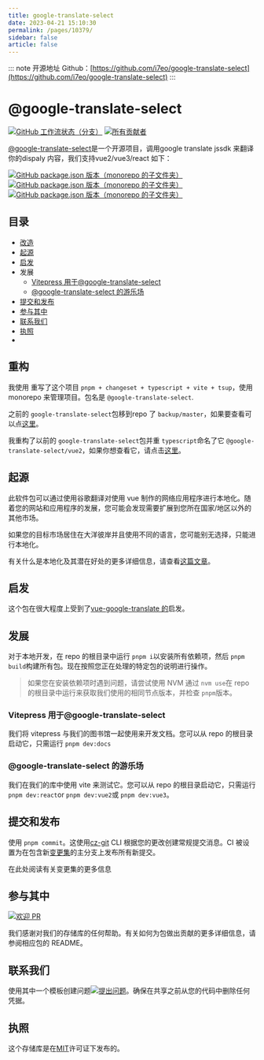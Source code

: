 ```yaml
---
title: google-translate-select
date: 2023-04-21 15:10:30
permalink: /pages/10379/
sidebar: false
article: false
---
```

::: note 开源地址
Github：[https://github.com/i7eo/google-translate-select](https://github.com/i7eo/google-translate-select)
::: 
# @google-translate-select

[![GitHub 工作流状态（分支）](https://camo.githubusercontent.com/a2f6335fd0f860f786d7e0e6cf54f6d8ea2b7f2c8094ec323367c4276547fcff/68747470733a2f2f696d672e736869656c64732e696f2f6769746875622f776f726b666c6f772f7374617475732f6937656f2f676f6f676c652d7472616e736c6174652d73656c6563742f52656c656173652f6d61737465723f6c6162656c3d6275696c6425323025323625323072656c65617365)](https://github.com/i7eo/google-translate-select/actions/workflows/release.yml) [![所有贡献者](https://camo.githubusercontent.com/ed30499bfda0860b5d8b3fc192ae9bb69bd34bb9fde797773b43e873f15d97e4/68747470733a2f2f696d672e736869656c64732e696f2f6769746875622f616c6c2d636f6e7472696275746f72732f6937656f2f676f6f676c652d7472616e736c6174652d73656c6563742f6d6173746572)](https://github.com/i7eo/google-translate-select#contributors-)

[@google-translate-select](https://google-translate-select.i7eo.com/)是一个开源项目，调用google translate jssdk 来翻译你的dispaly 内容，我们支持vue2/vue3/react 如下：

[![GitHub package.json 版本（monorepo 的子文件夹）](https://camo.githubusercontent.com/5233967cb895bc69d66a6949eb3f4e340f8e574a37e4c7ac51bc6ecce19eb5c2/68747470733a2f2f696d672e736869656c64732e696f2f6769746875622f7061636b6167652d6a736f6e2f762f6937656f2f676f6f676c652d7472616e736c6174652d73656c6563743f66696c656e616d653d7061636b6167657325324672656163742532467061636b6167652e6a736f6e266c6162656c3d40676f6f676c652d7472616e736c6174652d73656c6563742532467265616374)](https://github.com/i7eo/google-translate-select/tree/master/packages/react) [![GitHub package.json 版本（monorepo 的子文件夹）](https://camo.githubusercontent.com/51ad6d75d6ba54d9c7b659b33ddb1ab572ea1d7c9bd64e07ac5338430f3ef4cf/68747470733a2f2f696d672e736869656c64732e696f2f6769746875622f7061636b6167652d6a736f6e2f762f6937656f2f676f6f676c652d7472616e736c6174652d73656c6563743f66696c656e616d653d7061636b61676573253246767565322532467061636b6167652e6a736f6e266c6162656c3d40676f6f676c652d7472616e736c6174652d73656c65637425324676756532)](https://github.com/i7eo/google-translate-select/tree/master/packages/vue2) [![GitHub package.json 版本（monorepo 的子文件夹）](https://camo.githubusercontent.com/ad1941c1dd90c95fee496e4bae8f072d66d9fc0526e9fdfb93fb6044ea3d7181/68747470733a2f2f696d672e736869656c64732e696f2f6769746875622f7061636b6167652d6a736f6e2f762f6937656f2f676f6f676c652d7472616e736c6174652d73656c6563743f66696c656e616d653d7061636b61676573253246767565332532467061636b6167652e6a736f6e266c6162656c3d40676f6f676c652d7472616e736c6174652d73656c65637425324676756533)](https://github.com/i7eo/google-translate-select/tree/master/packages/vue3)

## 目录

- [改造](https://github.com/i7eo/google-translate-select#refactor)
- [起源](https://github.com/i7eo/google-translate-select#origin)
- [启发](https://github.com/i7eo/google-translate-select#inspire)
- 发展
  - [Vitepress 用于@google-translate-select](https://github.com/i7eo/google-translate-select#vitepress-for-google-translate-select)
  - [@google-translate-select 的游乐场](https://github.com/i7eo/google-translate-select#playground-for-google-translate-select)
- [提交和发布](https://github.com/i7eo/google-translate-select#commits--releases)
- [参与其中](https://github.com/i7eo/google-translate-select#get-involved)
- [联系我们](https://github.com/i7eo/google-translate-select#reach-out-to-us)
- [执照](https://github.com/i7eo/google-translate-select#license)
- 

## 重构

我使用 重写了这个项目 `pnpm + changeset + typescript + vite + tsup`，使用 monorepo 来管理项目。包名是 `@google-translate-select`.

之前的 `google-translate-select`包移到repo 了 `backup/master`，如果要查看可以点[这里](https://github.com/i7eo/google-translate-select/tree/backup/master)。

我重构了以前的 `google-translate-select`包并重 `typescript`命名了它 `@google-translate-select/vue2`，如果你想查看它，请点击[这里](https://github.com/i7eo/google-translate-select/tree/master/packages/vue2)。

## 起源

此软件包可以通过使用谷歌翻译对使用 vue 制作的网络应用程序进行本地化。随着您的网站和应用程序的发展，您可能会发现需要扩展到您所在国家/地区以外的其他市场。

如果您的目标市场居住在大洋彼岸并且使用不同的语言，您可能别无选择，只能进行本地化。

有关什么是本地化及其潜在好处的更多详细信息，请查看[这篇文章](https://alistapart.com/article/do-you-need-to-localize-your-website/)。

## 启发

这个包在很大程度上受到了[vue-google-translate 的](https://github.com/lewis-kori/vue-google-translate)启发。

## 发展

对于本地开发，在 repo 的根目录中运行 `pnpm i`以安装所有依赖项，然后 `pnpm build`构建所有包。现在按照您正在处理的特定包的说明进行操作。

> 如果您在安装依赖项时遇到问题，请尝试使用 NVM 通过 `nvm use`在 repo 的根目录中运行来获取我们使用的相同节点版本，并检查 `pnpm`版本。

### Vitepress 用于@google-translate-select

我们将 vitepress 与我们的图书馆一起使用来开发文档。您可以从 repo 的根目录启动它，只需运行 `pnpm dev:docs`

### @google-translate-select 的游乐场

我们在我们的库中使用 vite 来测试它。您可以从 repo 的根目录启动它，只需运行 `pnpm dev:react`or `pnpm dev:vue2`或 `pnpm dev:vue3`。

## 提交和发布

使用 `pnpm commit`。这使用[cz-git](https://cz-git.qbb.sh/) CLI 根据您的更改创建常规提交消息。CI 被设置为在包含新[变更集](https://github.com/changesets/changesets)的主分支上发布所有新提交。

在此处阅读有关变更集的更多信息

## 参与其中

[![欢迎 PR](https://camo.githubusercontent.com/6118713afede6d9e70de2f77d1cb35cb2a9e440e3b7e27875e9d18719d377632/68747470733a2f2f696d672e736869656c64732e696f2f62616467652f5052732d77656c636f6d652d627269676874677265656e2e7376673f6d61784167653d3331353537363030)](http://makeapullrequest.com/)

我们感谢对我们的存储库的任何帮助。有关如何为包做出贡献的更多详细信息，请参阅相应包的 README。

## 联系我们

使用其中一个模板创建问题[![提出问题](https://camo.githubusercontent.com/39f6e809ba5d0459b37d078787394889aac572a1a803e2ede25d490e6120c547/68747470733a2f2f696d672e736869656c64732e696f2f62616467652f2d43726561746525323049737375652d3663633634342e7376673f6c6f676f3d676974687562266d61784167653d3331353537363030)](https://github.com/i7eo/google-translate-select/issues/new/choose)。确保在共享之前从您的代码中删除任何凭据。

## 执照

这个存储库是在[MIT](https://github.com/i7eo/google-translate-select/blob/master/LICENSE)许可证下发布的。